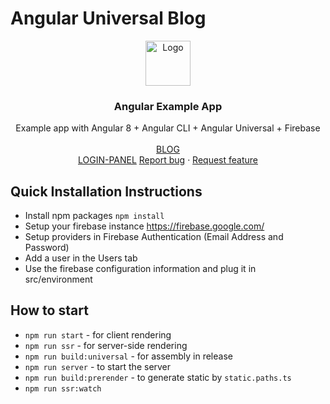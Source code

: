 # Angular Universal Blog

<p align="center">
  <a href="https://angular.io/">
    <img src="https://angular.io/assets/images/logos/angular/angular.svg" alt="Logo" width=72 height=72>
  </a>

  <h3 align="center">Angular Example App</h3>

  <p align="center">
    Example app with Angular 8 + Angular CLI + Angular Universal + Firebase
    <br>
    <br>
    <a href="https://angular-universal-blog.herokuapp.com">BLOG</a>
    <br>
    <a href="https://angular-universal-blog.herokuapp.com/admin/login">LOGIN-PANEL</a>
    <a href="https://github.com/Ismaestro/angular8-example-app/issues/new">Report bug</a>
    ·
    <a href="https://github.com/Ismaestro/angular8-example-app/issues/new">Request feature</a>
  </p>
</p>

## Quick Installation Instructions
- Install npm packages `npm install`
- Setup your firebase instance https://firebase.google.com/
- Setup providers in Firebase Authentication (Email Address and Password)
- Add a user in the Users tab
- Use the firebase configuration information and plug it in src/environment

## How to start
- `npm run start` - for client rendering
- `npm run ssr` - for server-side rendering
- `npm run build:universal` - for assembly in release
- `npm run server` - to start the server
- `npm run build:prerender` - to generate static by `static.paths.ts`
- `npm run ssr:watch`
